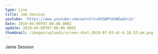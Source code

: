 ```yaml
---
type: Live
title: Jam Session
youtube: 'https://www.youtube.com/watch?v=HSSWPtUnWEw&t=2s'
date: 2019-04-09T07:00:00.000Z
update: 2019-04-09T07:00:00.000Z
thumbnail: /images/uploads/screen-shot-2019-07-03-at-6.18.53-pm.png
---
```

Jame Session
